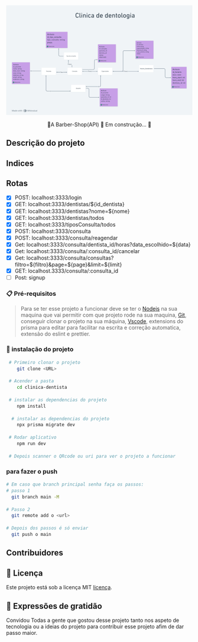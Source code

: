 ![](/public/clinica-dentologica.png)

<p align='center'>🚧A Barber-Shop(API) 🚀 Em construção... 🚧</p>

## Descrição do projeto

## Indices

## Rotas

- [x] POST: localhost:3333/login
- [x] GET: localhost:3333/dentistas/${id_dentista}
- [x] GET: localhost:3333/dentistas?nome=${nome}
- [x] GET: localhost:3333/dentistas/todos
- [x] GET: localhost:3333/tiposConsulta/todos
- [x] POST: localhost:3333/consulta
- [x] POST: localhost:3333/consulta/reagendar
- [x] Get: localhost:3333/consulta/dentista_id/horas?data_escolhido=${data}
- [x] Get: localhost:3333/consulta/:consulta_id/cancelar
- [x] Get: localhost:3333/consulta/consultas?filtro=${filtro}&page=${page}&limit=${limit}
- [x] GET: localhost.3333/consulta/:consulta_id
- [ ] Post: signup

### 📋 Pré-requisitos

> Para se ter esse projeto a funcionar deve se ter o [Nodejs](https://nodejs.org/pt-br/download) na sua maquina que vai permitir com que projeto rode na sua maquina, [Git](https://git-scm.com/downloads), conseguir clonar o projeto na sua máquina, [Vscode](https://code.visualstudio.com/download), extensions do prisma para editar para facilitar na escrita e correção automatica, extensão do eslint e prettier.

### 🔧 instalação do projeto

```bash
 # Primeiro clonar o projeto
    git clone <URL>

 # Acender a pasta
    cd clinica-dentista

 # instalar as dependencias do projeto
    npm install

  # instalar as dependencias do projeto
    npx prisma migrate dev

 # Rodar aplicativo
    npm run dev

 # Depois scanner o QRcode ou uri para ver o projeto a funcionar
```
### para fazer o push
  ```bash
 # Em caso que branch principal senha faça os passos:
 # passo 1
    git branch main -M

 # Passo 2
    git remote add o <url>

 # Depois dos passos é só enviar
    git push o main

```
## Contribuidores

## 📄 Licença

Este projeto está sob a licença MIT [licença](#).

## 🎁 Expressões de gratidão

Convidou Todas a gente que gostou desse projeto tanto nos aspeto de tecnologia ou a ideias do projeto para contribuir esse projeto afim de dar passo maior.